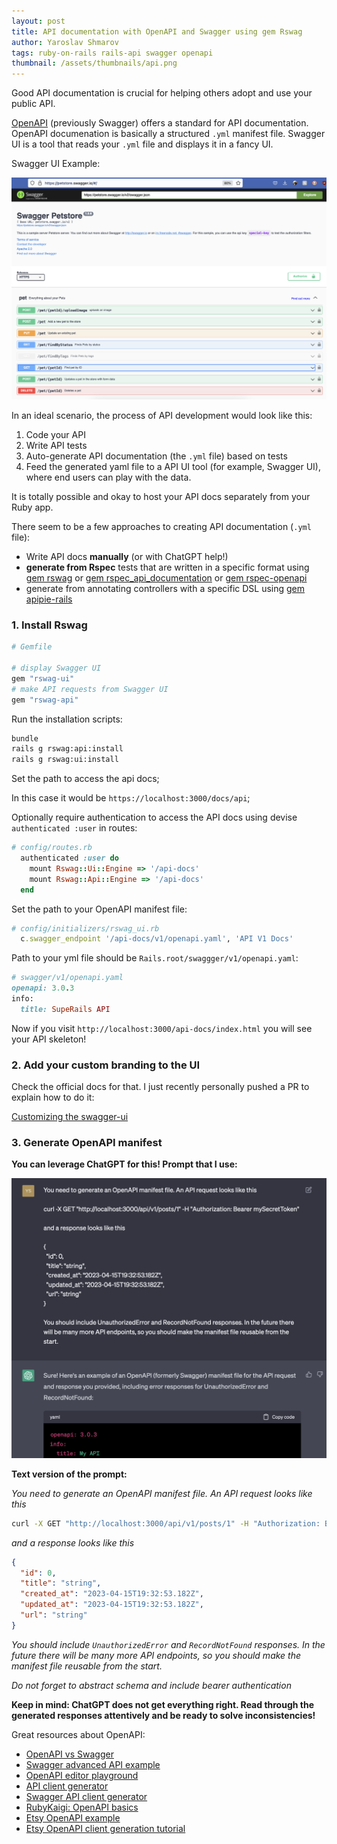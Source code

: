 ```yaml
---
layout: post
title: API documentation with OpenAPI and Swagger using gem Rswag 
author: Yaroslav Shmarov
tags: ruby-on-rails rails-api swagger openapi
thumbnail: /assets/thumbnails/api.png
---
```


Good API documentation is crucial for helping others adopt and use your public API.

[OpenAPI](https://swagger.io/solutions/getting-started-with-oas/) (previously Swagger) offers a standard for API documentation. OpenAPI documenation is basically a structured `.yml` manifest file. Swagger UI is a tool that reads your `.yml` file and displays it in a fancy UI.

Swagger UI Example:

![swagger ui pet store example](/assets/images/swagger-ui.png)

In an ideal scenario, the process of API development would look like this:
1. Code your API
2. Write API tests
3. Auto-generate API documentation (the `.yml` file) based on tests
4. Feed the generated yaml file to a API UI tool (for example, Swagger UI), where end users can play with the data.

It is totally possible and okay to host your API docs separately from your Ruby app.

There seem to be a few approaches to creating API documentation (`.yml` file):
- Write API docs **manually** (or with ChatGPT help!)
- **generate from Rspec** tests that are written in a specific format using [gem rswag](https://github.com/rswag/rswag) or [gem rspec_api_documentation](https://github.com/zipmark/rspec_api_documentation) or [gem rspec-openapi](https://github.com/exoego/rspec-openapi)
- generate from annotating controllers with a specific DSL using [gem apipie-rails](https://github.com/Apipie/apipie-rails)

### 1. Install Rswag

```ruby
# Gemfile

# display Swagger UI
gem "rswag-ui"
# make API requests from Swagger UI
gem "rswag-api"
```

Run the installation scripts:

```sh
bundle
rails g rswag:api:install
rails g rswag:ui:install
```

Set the path to access the api docs;

In this case it would be `https://localhost:3000/docs/api`;

Optionally require authentication to access the API docs using devise `authenticated :user` in routes:

```ruby
# config/routes.rb
  authenticated :user do
    mount Rswag::Ui::Engine => '/api-docs'
    mount Rswag::Api::Engine => '/api-docs'
  end
```

Set the path to your OpenAPI manifest file:

```ruby
# config/initializers/rswag_ui.rb
  c.swagger_endpoint '/api-docs/v1/openapi.yaml', 'API V1 Docs'
```

Path to your yml file should be `Rails.root/swaggger/v1/openapi.yaml`:

```ruby
# swagger/v1/openapi.yaml
openapi: 3.0.3
info:
  title: SupeRails API
```

Now if you visit `http://localhost:3000/api-docs/index.html` you will see your API skeleton!

### 2. Add your custom branding to the UI

Check the official docs for that. I just recently personally pushed a PR to explain how to do it:

[Customizing the swagger-ui](https://github.com/rswag/rswag#customizing-the-swagger-ui)

### 3. Generate OpenAPI manifest

**You can leverage ChatGPT for this! Prompt that I use:**

![chatgpt-openapi-generation](/assets/images/chatgpt-openapi-generation.png)

**Text version of the prompt:**

*You need to generate an OpenAPI manifest file. An API request looks like this*

```sh
curl -X GET "http://localhost:3000/api/v1/posts/1" -H "Authorization: Bearer mySecretToken"
```
*and a response looks like this*

```json
{
  "id": 0,
  "title": "string",
  "created_at": "2023-04-15T19:32:53.182Z",
  "updated_at": "2023-04-15T19:32:53.182Z",
  "url": "string"
}
```

*You should include `UnauthorizedError` and `RecordNotFound` responses. In the future there will be many more API endpoints, so you should make the manifest file reusable from the start.*

*Do not forget to abstract schema and include bearer authentication*

**Keep in mind: ChatGPT does not get everything right. Read through the generated responses attentively and be ready to solve inconsistencies!**

Great resources about OpenAPI:
* [OpenAPI vs Swagger](https://www.wallarm.com/what/openapi-vs-swagger-an-in-depth-clarification)
* [Swagger advanced API example](https://petstore.swagger.io/#/)
* [OpenAPI editor playground](https://editor.swagger.io/)
* [API client generator](https://github.com/OpenAPITools/openapi-generator)
* [Swagger API client generator](https://swagger.io/tools/swagger-codegen/)
* [RubyKaigi: OpenAPI basics](https://speakerdeck.com/ota42y/how-to-use-openapi3-for-api-developer-rubykaigi-2019)
* [Etsy OpenAPI example](https://www.etsy.com/openapi/generated/oas/3.0.0.json)
* [Etsy OpenAPI client generation tutorial](https://blog.tjoyal.dev/etsy-open-api-v3/)
